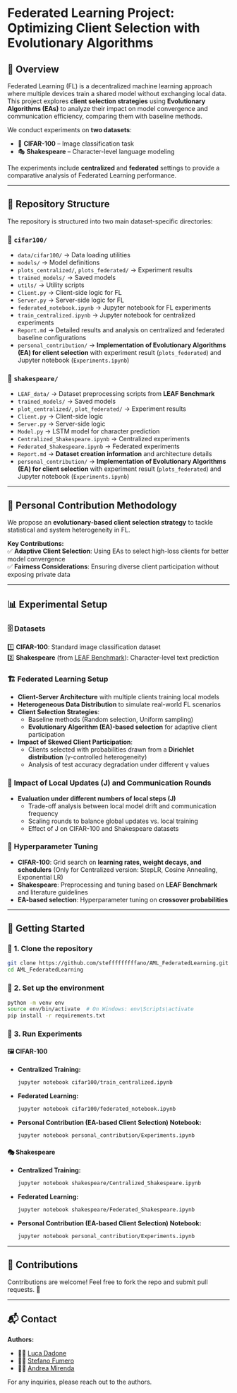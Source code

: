 # Federated Learning Project: Optimizing Client Selection with Evolutionary Algorithms  

## 📖 Overview  

Federated Learning (FL) is a decentralized machine learning approach where multiple devices train a shared model without exchanging local data. This project explores **client selection strategies** using **Evolutionary Algorithms (EAs)** to analyze their impact on model convergence and communication efficiency, comparing them with baseline methods.  

We conduct experiments on **two datasets**:  
- 📸 **CIFAR-100** – Image classification task  
- 🎭 **Shakespeare** – Character-level language modeling  

The experiments include **centralized** and **federated** settings to provide a comparative analysis of Federated Learning performance.  

---

## 📂 Repository Structure  

The repository is structured into two main dataset-specific directories:  

### 🔹 `cifar100/`  
- `data/cifar100/` → Data loading utilities  
- `models/` → Model definitions  
- `plots_centralized/`, `plots_federated/` → Experiment results  
- `trained_models/` → Saved models  
- `utils/` → Utility scripts  
- `Client.py` → Client-side logic for FL  
- `Server.py` → Server-side logic for FL  
- `federated_notebook.ipynb` → Jupyter notebook for FL experiments  
- `train_centralized.ipynb` → Jupyter notebook for centralized experiments  
- `Report.md` → Detailed results and analysis on centralized and federated baseline configurations 
- `personal_contribution/` → **Implementation of Evolutionary Algorithms (EA) for client selection** with experiment result (`plots_federated`) and Jupyter notebook (`Experiments.ipynb`)

### 🔹 `shakespeare/`  
- `LEAF_data/` → Dataset preprocessing scripts from **LEAF Benchmark**  
- `trained_models/` → Saved models  
- `plot_centralized/`, `plot_federated/` → Experiment results  
- `Client.py` → Client-side logic  
- `Server.py` → Server-side logic  
- `Model.py` → LSTM model for character prediction  
- `Centralized_Shakespeare.ipynb` → Centralized experiments  
- `Federated_Shakespeare.ipynb` → Federated experiments  
- `Report.md` → **Dataset creation information** and architecture details  
- `personal_contribution/` → **Implementation of Evolutionary Algorithms (EA) for client selection** with experiment result (`plots_federated`) and Jupyter notebook (`Experiments.ipynb`)
---

## 🎯 Personal Contribution Methodology  

We propose an **evolutionary-based client selection strategy** to tackle statistical and system heterogeneity in FL.  

 **Key Contributions:**  
✅ **Adaptive Client Selection**: Using EAs to select high-loss clients for better model convergence  
✅ **Fairness Considerations**: Ensuring diverse client participation without exposing private data  

---

## 📊 Experimental Setup  

### 🗄 **Datasets**  
1️⃣ **CIFAR-100**: Standard image classification dataset  
2️⃣ **Shakespeare** (from [LEAF Benchmark](https://leaf.cmu.edu/)): Character-level text prediction  

### 🏗 **Federated Learning Setup**  
- **Client-Server Architecture** with multiple clients training local models  
- **Heterogeneous Data Distribution** to simulate real-world FL scenarios  
- **Client Selection Strategies**:  
  - Baseline methods (Random selection, Uniform sampling)  
  - **Evolutionary Algorithm (EA)-based selection** for adaptive client participation  
- **Impact of Skewed Client Participation**:  
  - Clients selected with probabilities drawn from a **Dirichlet distribution** (γ-controlled heterogeneity)  
  - Analysis of test accuracy degradation under different γ values  

### 🔄 **Impact of Local Updates (J) and Communication Rounds**  
- **Evaluation under different numbers of local steps (J)**  
  - Trade-off analysis between local model drift and communication frequency  
  - Scaling rounds to balance global updates vs. local training  
  - Effect of J on CIFAR-100 and Shakespeare datasets  

### 🔧 **Hyperparameter Tuning**  
- **CIFAR-100**: Grid search on **learning rates, weight decays, and schedulers** (Only for Centralized version: StepLR, Cosine Annealing, Exponential LR)  
- **Shakespeare**: Preprocessing and tuning based on **LEAF Benchmark** and literature guidelines  
- **EA-based selection**: Hyperparameter tuning on **crossover probabilities**  

---

## 🚀 Getting Started  

### 🔹 **1. Clone the repository**  
```bash
git clone https://github.com/stefffffffffano/AML_FederatedLearning.git
cd AML_FederatedLearning
```

### 🔹 **2. Set up the environment**  
```bash
python -m venv env
source env/bin/activate  # On Windows: env\Scripts\activate
pip install -r requirements.txt
```

### 🔹 **3. Run Experiments**  
#### 🖼 CIFAR-100  
- **Centralized Training:**  
  ```bash
  jupyter notebook cifar100/train_centralized.ipynb
  ```
- **Federated Learning:**  
  ```bash
  jupyter notebook cifar100/federated_notebook.ipynb
  ```
- **Personal Contribution (EA-based Client Selection) Notebook:**  
  ```bash
  jupyter notebook personal_contribution/Experiments.ipynb
  ```

#### 🎭 Shakespeare  
- **Centralized Training:**  
  ```bash
  jupyter notebook shakespeare/Centralized_Shakespeare.ipynb
  ```
- **Federated Learning:**  
  ```bash
  jupyter notebook shakespeare/Federated_Shakespeare.ipynb
  ```
- **Personal Contribution (EA-based Client Selection) Notebook:**  
  ```bash
  jupyter notebook personal_contribution/Experiments.ipynb
  ```

---

## 🤝 Contributions  

Contributions are welcome! Feel free to fork the repo and submit pull requests. 🚀  

---

## 📬 Contact  

**Authors:**  
- 🧑‍💻 [Luca Dadone](https://github.com/dadoluca) 
- 🧑‍💻 [Stefano Fumero ](https://github.com/stefffffffffano) 
- 🧑‍💻 [Andrea Mirenda](https://github.com/Andrea-1704) 

For any inquiries, please reach out to the authors.  


